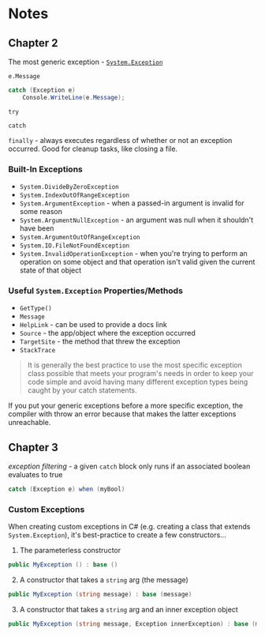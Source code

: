 
# Notes


## Chapter 2

The most generic exception - [`System.Exception`](https://learn.microsoft.com/en-us/dotnet/api/system.exception?view=net-8.0)

`e.Message`

```C#
catch (Exception e)
    Console.WriteLine(e.Message);
```

`try`

`catch`

`finally` - always executes regardless of whether or not an exception occurred. Good for cleanup tasks, like closing a file. 

### Built-In Exceptions
- `System.DivideByZeroException`
- `System.IndexOutOfRangeException`
- `System.ArgumentException` - when a passed-in argument is invalid for some reason
- `System.ArgumentNullException` - an argument was null when it shouldn't have been 
- `System.ArgumentOutOfRangeException`
- `System.IO.FileNotFoundException`
- `System.InvalidOperationException` - when you're trying to perform an operation on some object and that operation isn't valid given the current state of that object



### Useful `System.Exception` Properties/Methods
- `GetType()`
- `Message`
- `HelpLink` - can be used to provide a docs link 
- `Source` - the app/object where the exception occurred 
- `TargetSite` - the method that threw the exception 
- `StackTrace`


> It is generally the best practice to use the most specific exception class possible that meets your program's needs in order to keep your code simple and avoid having many different exception types being caught by your catch statements. 

If you put your generic exceptions before a more specific exception, the compiler with throw an error because that makes the latter exceptions unreachable. 


## Chapter 3

_exception filtering_ - a given `catch` block only runs if an associated boolean evaluates to true

```C#
catch (Exception e) when (myBool) 
```

### Custom Exceptions

When creating custom exceptions in C# (e.g. creating a class that extends `System.Exception`), it's best-practice to create a few constructors...

1. The parameterless constructor
```C#
public MyException () : base ()
```

2. A constructor that takes a `string` arg (the message)
```C#
public MyException (string message) : base (message) 
```

3. A constructor that takes a `string` arg and an inner exception object 
```C#
public MyException (string message, Exception innerException) : base (message, innerException) 
```

